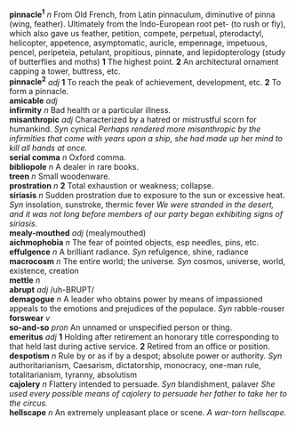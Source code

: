__pinnacle<sup>1</sup>__ _n_ From Old French, from Latin pinnaculum, diminutive of pinna (wing, feather). Ultimately from the Indo-European root pet- (to rush or fly), which also gave us feather, petition, compete, perpetual, pterodactyl, helicopter, appetence, asymptomatic, auricle, empennage, impetuous, pencel, peripeteia, petulant, propitious, pinnate, and lepidopterology (study of butterflies and moths) __1__ The highest point. __2__ An architectural ornament capping a tower, buttress, etc.  
__pinnacle<sup>2</sup>__ _adj_ __1__ To reach the peak of achievement, development, etc. __2__ To form a pinnacle.  
__amicable__ _adj_  
__infirmity__ _n_ Bad health or a particular illness.  
__misanthropic__ _adj_ Characterized by a hatred or mistrustful scorn for humankind. _Syn_ cynical _Perhaps rendered more misanthropic by the infirmities that come with years upon a ship, she had made up her mind to kill all hands at once._  
__serial comma__ _n_ Oxford comma.  
__bibliopole__ _n_ A dealer in rare books.  
__treen__ _n_ Small woodenware.  
__prostration__ _n_ __2__ Total exhaustion or weakness; collapse.  
__siriasis__ _n_ Sudden prostration due to exposure to the sun or excessive heat. _Syn_ insolation, sunstroke, thermic fever _We were stranded in the desert, and it was not long before members of our party began exhibiting signs of siriasis._  
__mealy-mouthed__ _adj_ (mealymouthed)  
__aichmophobia__ _n_ The fear of pointed objects, esp needles, pins, etc.  
__effulgence__ _n_ A brilliant radiance. _Syn_ refulgence, shine, radiance  
__macrocosm__ _n_ The entire world; the universe. _Syn_ cosmos, universe, world, existence, creation  
__mettle__ _n_  
__abrupt__ _adj_ /uh-BRUPT/  
__demagogue__ _n_ A leader who obtains power by means of impassioned appeals to the emotions and prejudices of the populace. _Syn_ rabble-rouser  
__forswear__ _v_  
__so-and-so__ _pron_ An unnamed or unspecified person or thing.  
__emeritus__ _adj_ __1__ Holding after retirement an honorary title corresponding to that held last during active service. __2__ Retired from an office or position.  
__despotism__ _n_ Rule by or as if by a despot; absolute power or authority. _Syn_ authoritarianism, Caesarism, dictatorship, monocracy, one-man rule, totalitarianism, tyranny, absolutism  
__cajolery__ _n_ Flattery intended to persuade. _Syn_ blandishment, palaver _She used every possible means of cajolery to persuade her father to take her to the circus._  
__hellscape__ _n_ An extremely unpleasant place or scene. _A war-torn hellscape._  
